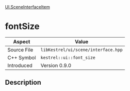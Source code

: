 [UI.SceneInterfaceItem](index.md)
# fontSize
| Aspect | Value |
| --- | --- |
| Source File | `libKestrel/ui/scene/interface.hpp` |
| C++ Symbol | `kestrel::ui::font_size` |
| Introduced | Version 0.9.0 |
## Description
